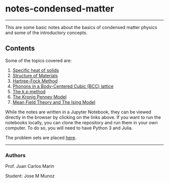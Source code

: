 # notes-condensed-matter
---

This are some basic notes about the basics of condensed matter physics and some of the introductory concepts.

## Contents


Some of the topics covered are:

1. [Specific heat of solids](/notes/02.ipynb)
2. [Structure of Materials](/notes/03.ipynb)
3. [Hartree-Fock Method](/notes/04.ipynb)
4. [Phonons in a Body-Centered Cubic (BCC) lattice](/notes/05.ipynb)
5. [The k.p method](/notes/06.ipynb)
6. [The Kronig Penney Model](/notes/07.ipynb)
7. [Mean Field Theory and The Ising Model](/notes/final.ipynb)

While the notes are written in a Jupyter Notebook, they can be viewed directly in the browser by clicking on the links above. If you want to run the notebooks locally, you can clone the repository and run them in your own computer. To do so, you will need to have Python 3 and Julia.

The problem sets are placed [here](/problems).

---
### Authors

Prof. Juan Carlos Marin

Student: Jose M Munoz